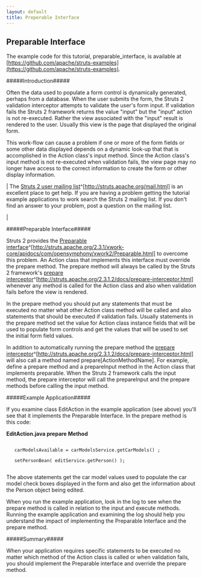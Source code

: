 ```yaml
---
layout: default
title: Preperable Interface
---
```

## Preparable Interface

The example code for this tutorial, preparable_interface, is available at [https://github.com/apache/struts-examples](https://github.com/apache/struts-examples).

> 

#####Introduction#####

Often the data used to populate a form control is dynamically generated, perhaps from a database. When the user submits the form, the Struts 2 validation interceptor attempts to validate the user's form input. If validation fails the Struts 2 framework returns the value "input" but the "input" action is not re-executed. Rather the view associated with the "input" result is rendered to the user. Usually this view is the page that displayed the original form.

This work-flow can cause a problem if one or more of the form fields or some other data displayed depends on a dynamic look-up that that is accomplished in the Action class's input method. Since the Action class's input method is not re-executed when validation fails, the view page may no longer have access to the correct information to create the form or other display information.



| The [Struts 2 user mailing list](http://struts.apache.org/mail.html)^[http://struts.apache.org/mail.html] is an excellent place to get help. If you are having a problem getting the tutorial example applications to work search the Struts 2 mailing list. If you don't find an answer to your problem, post a question on the mailing list.

| 

#####Preparable Interface#####

Struts 2 provides the [Preparable interface](http://struts.apache.org/2.3.1/xwork-core/apidocs/com/opensymphony/xwork2/Preparable.html)^[http://struts.apache.org/2.3.1/xwork-core/apidocs/com/opensymphony/xwork2/Preparable.html] to overcome this problem. An Action class that implements this interface must override the prepare method. The prepare method will always be called by the Struts 2 framework's [prepare interceptor](http://struts.apache.org/2.3.1.2/docs/prepare-interceptor.html)^[http://struts.apache.org/2.3.1.2/docs/prepare-interceptor.html] whenever any method is called for the Action class and also when validation fails before the view is rendered.

In the prepare method you should put any statements that must be executed no matter what other Action class method will be called and also statements that should be executed if validation fails. Usually statements in the prepare method set the value for Action class instance fields that will be used to populate form controls and get the values that will be used to set the initial form field values.

In addition to automatically running the prepare method the [prepare interceptor](http://struts.apache.org/2.3.1.2/docs/prepare-interceptor.html)^[http://struts.apache.org/2.3.1.2/docs/prepare-interceptor.html] will also call a method named prepare\[ActionMethodName\]. For example, define a prepare method and a prepareInput method in the Action class that implements preparable. When the Struts 2 framework calls the input method, the prepare interceptor will call the prepareInput and the prepare methods before calling the input method.

#####Example Application#####

If you examine class EditAction in the example application (see above) you'll see that it implements the Preparable Interface. In the prepare method is this code:

**EditAction.java prepare Method**


~~~~~~~
		
   carModelsAvailable = carModelsService.getCarModels() ;
		
   setPersonBean( editService.getPerson() );


~~~~~~~

The above statements get the car model values used to populate the car model check boxes displayed in the form and also get the information about the Person object being edited.

When you run the example application, look in the log to see when the prepare method is called in relation to the input and execute methods. Running the example application and examining the log should help you understand the impact of implementing the Preparable Interface and the prepare method.

#####Summary#####

When your application requires specific statements to be executed no matter which method of the Action class is called or when validation fails, you should implement the Preparable interface and override the prepare method.
